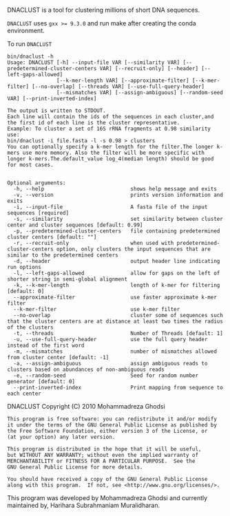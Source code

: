 DNACLUST is a tool for clustering millions of short DNA sequences.

```DNACLUST``` uses ```gxx >= 9.3.0``` and run make after creating the conda environment.

To run ```DNACLUST```
```
bin/dnaclust -h 
Usage: DNACLUST [-h] --input-file VAR [--similarity VAR] [--predetermined-cluster-centers VAR] [--recruit-only] [--header] [--left-gaps-allowed] 
                [--k-mer-length VAR] [--approximate-filter] [--k-mer-filter] [--no-overlap] [--threads VAR] [--use-full-query-header] 
                [--mismatches VAR] [--assign-ambiguous] [--random-seed VAR] [--print-inverted-index]

The output is written to STDOUT.
Each line will contain the ids of the sequences in each cluster,and the first id of each line is the cluster representative.
Example: To cluster a set of 16S rRNA fragments at 0.98 similarity use:
bin/dnaclust -i file.fasta -l -s 0.98 > clusters 
You can optionally specify a k-mer length for the filter.The longer k-mers use more memory. Also the filter will be more specific with longer k-mers.The.default_value log_4(median length) should be good for most cases.


Optional arguments:
  -h, --help                         	shows help message and exits 
  -v, --version                      	prints version information and exits 
  -i, --input-file                   	A fasta file of the input sequences [required]
  -s, --similarity                   	set similarity between cluster center and cluster sequences [default: 0.99]
  -p, --predetermined-cluster-centers	file containing predetermined cluster centers [default: ""]
  -r, --recruit-only                 	when used with predetermined-cluster-centers option, only clusters the input sequences that are similar to the predetermined centers 
  -d, --header                       	output header line indicating run options 
  -l, --left-gaps-allowed            	allow for gaps on the left of shorter string in semi-global alignment 
  -k, --k-mer-length                 	length of k-mer for filtering [default: 0]
  --approximate-filter               	use faster approximate k-mer filter 
  --k-mer-filter                     	use k-mer filter 
  --no-overlap                       	cluster some of sequences such that the cluster centers are at distance at least two times the radius of the clusters 
  -t, --threads                      	Number of Threads [default: 1]
  -u, --use-full-query-header        	use the full query header instead of the first word 
  -m, --mismatches                   	number of mismatches allowed from cluster center [default: -1]
  -a, --assign-ambiguous             	assign ambiguous reads to clusters based on abundances of non-ambiguous reads 
  -e, --random-seed                  	Seed for random number generator [default: 0]
  --print-inverted-index             	Print mapping from sequence to each center
```

DNACLUST Copyright (C) 2010 Mohammadreza Ghodsi

    This program is free software: you can redistribute it and/or modify
    it under the terms of the GNU General Public License as published by
    the Free Software Foundation, either version 3 of the License, or
    (at your option) any later version.

    This program is distributed in the hope that it will be useful,
    but WITHOUT ANY WARRANTY; without even the implied warranty of
    MERCHANTABILITY or FITNESS FOR A PARTICULAR PURPOSE.  See the
    GNU General Public License for more details.

    You should have received a copy of the GNU General Public License
    along with this program.  If not, see <http://www.gnu.org/licenses/>.
    
This program was developed by Mohammadreza Ghodsi and currently maintained by, Harihara Subrahmaniam Muralidharan. 
